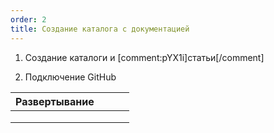 ```yaml
---
order: 2
title: Создание каталога с документацией
---
```


1. Создание каталоги и [comment:pYX1i]статьи[/comment]

2. Подключение GitHub

| Развертывание |   |   |   |
|---------------|---|---|---|
|               |   |   |   |
|               |   |   |   |
|               |   |   |   |